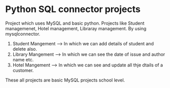 # Python SQL connector projects

Project which uses MySQL and basic python. Projects like Student managemenet, Hotel management, Libraray management.
By using mysqlconnector.

1. Student Mangement --> In which we can add details of student and delete also.
2. Library Mangement --> In which we can see the date of issue and author name etc.
3. Hotel Mangement --> In which we can see and update all thje dtails of a customer.

These all projects are basic MySQL projects school level.



